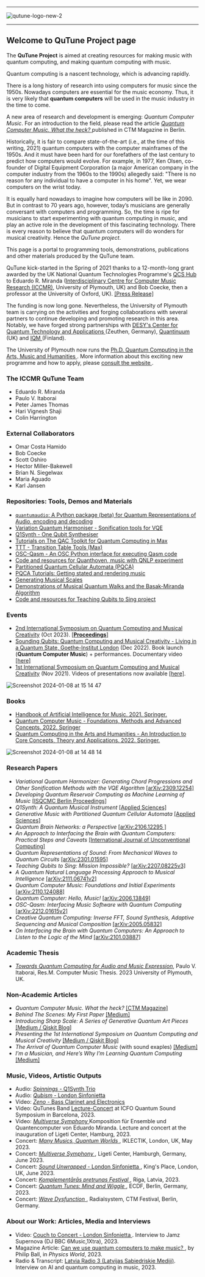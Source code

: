 ----------------

<!--![qutune-logo-2](https://user-images.githubusercontent.com/46610354/118358798-6e875d00-b578-11eb-8c06-47f40ca9bb03.png)-->
![qutune-logo-new-2](https://user-images.githubusercontent.com/28213905/170691904-c979f326-e1fd-4a4c-8e19-d61ab17461ca.png)

----------------

## Welcome to QuTune Project page

The **QuTune Project** is aimed at creating resources for making music with quantum computing, and making quantum computing with music.

Quantum computing is a nascent technology, which is advancing rapidly. 

There is a long history of research into using computers for music since the 1950s. Nowadays computers are essential for the music economy. Thus, it is very likely that **quantum computers** will be used in the music industry in the time to come. 

A new area of research and development is emerging: *Quantum Computer Music*. For an introduction to the field, please read the article [ *Quantum Computer Music. What the heck?* ](https://www.ctm-festival.de/magazine/quantum-computer-music-what-the-heck)  published in CTM Magazine in Berlin.
 
Historically, it is fair to compare state-of-the-art (i.e., at the time of this writing, 2021) quantum computers with the computer mainframes of the 1950s. And it must have been hard for our forefathers of the last century to predict how computers would evolve. For example, in 1977, Ken Olsen, co-founder of Digital Equipment Corporation (a major American company in the computer industry from the 1960s to the 1990s) allegedly said: "There is no reason for any individual to have a computer in his home". Yet, we wear computers on the wrist today. 

It is equally hard nowadays to imagine how computers will be like in 2090. But in contrast to 70 years ago, however, today’s musicians are generally conversant with computers and programming. So, the time is ripe for musicians to start experimenting with quantum computing in music, and play an active role in the development of this fascinating technology. There is every reason to believe that quantum computers will do wonders for musical creativity. Hence the *QuTune project*.

This page is a portal to programming tools, demonstrations, publications and other materials produced by the QuTune team.

QuTune kick-started in the Spring of 2021 thanks to a 12-month-long grant awarded by the UK National Quantum Technologies Programme's [QCS Hub](https://www.qcshub.org/) to Eduardo R. Miranda ([Interdisciplinary Centre for Computer Music Research (ICCMR)](http://cmr.soc.plymouth.ac.uk/), University of Plymouth, UK) and Bob Coecke, then a professor at the University of Oxford, UK). [[Press Release]](https://www.plymouth.ac.uk/news/researchers-to-investigate-quantum-computing-for-the-music-industry)

The funding is now long gone. Nevertheless, the University of Plymouth team is carrying on the activities and forging collaborations with several partners to continue developing and promoting research in this area. Notably, we have forged strong partnerships with [ DESY's Center for Quantum Technology and Applications ](https://quantum-zeuthen.desy.de) (Zeuthen, Germany), [ Quantinuum ](https://www.quantinuum.com) (UK) and  [ IQM ](https://www.meetiqm.com) (Finland).

The University of Plymouth now runs the [ Ph.D. Quantum Computing in the Arts, Music and Humanities ](https://www.plymouth.ac.uk/courses/postgraduate/phd-quantum-computing-in-the-arts-music-and-humanities). More information about this exciting new programme and how to apply, please [ consult the website ](https://www.plymouth.ac.uk/courses/postgraduate/phd-quantum-computing-in-the-arts-music-and-humanities). 

### The ICCMR QuTune Team
- Eduardo R. Miranda
- Paulo V. Itaborai
- Peter James Thomas
- Hari Vignesh Shaji
- Colin Harrington

### External Collaborators
- Omar Costa Hamido
- Bob Coecke
- Scott Oshiro
- Hector Miller-Bakewell
- Brian N. Siegelwax
- Maria Aguado
- Karl Jansen
  
### Repositories: Tools, Demos and Materials
- [`quantumaudio`: A Python package (beta) for Quantum Representations of Audio, encoding and decoding](https://pypi.org/project/quantumaudio/)
- [Variation Quantum Harmoniser - Sonification tools for VQE](https://github.com/iccmr-quantum/VQH)
- [Q1Synth - One Qubit Synthesiser](https://github.com/iccmr-quantum/q1synth)
- [Tutorials on The QAC Toolkit for Quantum Computing in Max](https://github.com/iccmr-quantum/Intro-to-Quantum-Computer-Music)
- [TTT - Transition Table Tools (Max)](https://github.com/iccmr-quantum/TTT)
- [OSC-Qasm - An OSC Python interface for executing Qasm code](https://github.com/iccmr-quantum/OSC-Qasm)
- [Code and resources for Quanthoven, music with QNLP experiment](https://github.com/CQCL/Quanthoven)
- [Partitioned Quantum Cellular Automata (PQCA)](https://github.com/iccmr-quantum/pqca)
- [PQCA Tutorials: Getting stated and rendering music](https://github.com/iccmr-quantum/PQCA_Tutorial/tree/main/PQCA%20Music%20Tutorials)
- [Generating Musical Scales](https://github.com/iccmr-quantum/musical-scales)
- [Demonstrations of Musical Quantum Walks and the Basak-Miranda Algorithm](https://github.com/iccmr-quantum/Miranda_Basak_Demos)
- [Code and resources for Teaching Qubits to Sing project](https://github.com/iccmr-quantum/QuSing)

### Events
- [2nd International Symposium on Quantum Computing and Musical Creativity](https://indico.desy.de/event/38609/) (Oct 2023). [[**Proceedings**]](https://isqcmc.github.io/Proceedings)
- [Sounding Qubits: Quantum Computing and Musical Creativity - Living in a Quantum State, Goethe-Institut London](https://www.goethe.de/prj/lqs/en/eve/sou.html) (Dec 2022). Book launch (**Quantum Computer Music**) + performances. Documentary video [[here]](https://www.youtube.com/watch?v=wL0RlYIl-QM)
- [1st International Symposium on Quantum Computing and Musical Creativity](https://iccmr-quantum.github.io/1st_isqcmc/) (Nov 2021). Videos of presentations now available [[here]](https://www.youtube.com/channel/UCK7I8hK4f9nq152iA94nqTA).

![Screenshot 2024-01-08 at 15 14 47](https://github.com/iccmr-quantum/iccmr-quantum.github.io/assets/46610354/a5c48c0d-7a4b-450f-b5dc-b2c080edb363)


### Books
- [Handbook of Artificial Intelligence for Music. 2021. Springer.](https://link.springer.com/book/10.1007/978-3-030-72116-9)
- [Quantum Computer Music - Foundations, Methods and Advanced Concepts. 2022. Springer](https://link.springer.com/book/10.1007/978-3-031-13909-3)
- [Quantum Computing in the Arts and Humanities - An Introduction to Core Concepts, Theory and Applications. 2022. Springer.](https://link.springer.com/book/10.1007/978-3-030-95538-0)

 ![Screenshot 2024-01-08 at 14 48 14](https://github.com/iccmr-quantum/iccmr-quantum.github.io/assets/46610354/23f0369d-5eb1-4352-a29a-8c00db09644f)

### Research Papers
- *Variational Quantum Harmonizer: Generating Chord Progressions and Other Sonification Methods with the VQE Algorithm* [[arXiv:2309.12254]](https://arxiv.org/abs/2309.12254)
-  *Developing Quantum Reservoir Computing as Machine Learning of Music* [[ISQCMC Berlin Proceedings]](https://zenodo.org/records/10206712)
- *Q1Synth: A Quantum Musical Instrument* [[Applied Sciences]](https://www.mdpi.com/2076-3417/13/4/2386)
- *Generative Music with Partitioned Quantum Cellular Automata* [[Applied Sciences]](https://www.mdpi.com/2076-3417/13/4/2401)
- *Quantum Brain Networks: a Perspective* [[arXiv:2106.12295 ]](https://arxiv.org/abs/2106.12295)
- *An Approach to Interfacing the Brain with Quantum Computers: Practical Steps and Caveats* [[International Journal of Unconventional Computing]](https://www.oldcitypublishing.com/wp-content/uploads/2022/07/IJUCv17n3p159-171Miranda.pdf)
- *Quantum Representations of Sound: From Mechanical Waves to Quantum Circuits* [[arXiv:2301.01595]](https://arxiv.org/abs/2301.01595)
- *Teaching Qubits to Sing: Mission Impossible?* [[arXiv:2207.08225v3]](https://arxiv.org/abs/2207.08225)
- *A Quantum Natural Language Processing Approach to Musical Intelligence* [[arXiv:2111.06741v2]](https://arxiv.org/abs/2111.06741)
- *Quantum Computer Music: Foundations and Initial Experiments* [[arXiv:2110.124088]](https://arxiv.org/abs/2110.12408)
- *Quantum Computer: Hello, Music!* [[arXiv:2006.13849]](https://arxiv.org/abs/2006.13849)
- *OSC-Qasm: Interfacing Music Software with Quantum Computing* [[arXiv:2212.01615v2]](https://arxiv.org/abs/2212.01615)
- *Creative Quantum Computing: Inverse FFT, Sound Synthesis, Adaptive Sequencing and Musical Composition* [[arXiv:2005.05832]](https://arxiv.org/abs/2005.05832)
- *On Interfacing the Brain with Quantum Computers: An Approach to Listen to the Logic of the Mind* [[arXiv:2101.03887]](https://arxiv.org/abs/2101.03887)

### Academic Thesis

- [*Towards Quantum Computing for Audio and Music Expression*](https://pearl.plymouth.ac.uk/handle/10026.1/21781), Paulo V. Itaborai, Res.M. Computer Music Thesis. 2023 University of Plymouth, UK.

### Non-Academic Articles
- *Quantum Computer Music. What the heck?* [[CTM Magazine]](https://www.ctm-festival.de/magazine/quantum-computer-music-what-the-heck)
- *Behind The Scenes: My First Paper* [[Medium]](https://bsiegelwax.medium.com/behind-the-scenes-my-first-paper-16e454b30d17)
- *Introducing Sharp Scale: A Series of Generative Quantum Art Pieces* [[Medium / Qiskit Blog]](https://medium.com/qiskit/introducing-sharp-scale-a-series-of-generative-quantum-art-pieces-709f58fb73ef)
- *Presenting the 1st International Symposium on Quantum Computing and Musical Creativity* [[Medium / Qiskit Blog]](https://medium.com/qiskit/presenting-the-1st-international-symposium-on-quantum-computing-and-musical-creativity-87a3301b9726)
- *The Arrival of Quantum Computer Music* (with sound exaples) [[Medium]](https://medium.com/the-riff/the-arrival-of-quantum-computer-music-ed1ce51a8b8f)
- *I’m a Musician, and Here’s Why I’m Learning Quantum Computing* [[Medium]](https://medium.com/qiskit/im-a-musician-and-here-s-why-i-m-learning-quantum-computing-db28c2aba7ac)

### Music, Videos, Artistic Outputs
- Audio: [_Spinnings_ - Q1Synth Trio ](https://www.soundclick.com/music/songInfo.cfm?songID=14529239)
- Audio: [ _Qubism_ - London Sinfonietta ](https://soundcloud.com/qutune/sets/qubism/s-SqrCSslI7xT?si=ba9182052d4d441cbc4bf65ef5f9c743&utm_source=clipboard&utm_medium=text&utm_campaign=social_sharing)
- Video: [ _Zeno_ - Bass Clarinet and Electronics ](https://www.youtube.com/watch?v=bHUJSBT5u9g)
- Video: QuTunes Band [Lecture-Concert](https://www.youtube.com/watch?v=PMUNIBs7T04&list=PLLnA8B3ZULyHtPZUaIBUtMy3xtxq_uC_I&index=1) at ICFO Quantum Sound Symposium in Barcelona, 2023.
- Video: [ _Multiverse Symphony_ ](https://mediathek.hfmt-hamburg.de/l2go/-/get/v/779) Komposition für Ensemble und Quantencomputer von Eduardo Miranda. Lecture and concert at the inauguration of Ligeti Center, Hamburg, 2023.
- Concert: [ *Many Musics, Quantum Worlds* ](https://iklectikartlab.com/many-musics-quantum-worlds/), IKLECTIK, London, UK, May 2023.
- Concert: [ *Multiverse Symphony* ](https://ligetizentrum.hfmt-hamburg.de/index.php/multiverse-symphony/), Ligeti Center, Hamburgh, Germany, June 2023.
- Concert: [ *Sound Unwrapped* - London Sinfonietta ](https://londonsinfonietta.org.uk/whats-on/turning-points-sound-unwrapped), King's Place, London, UK, June 2023.
- Concert: [ *Komplementārās pretrunas Festival* ](https://www.swrl.space), Riga, Latvia, 2023.
- Concert: [ *Quantum Tunes: Mind and Wiggle* ](https://www.digital-future.berlin/en/events/events/news/konzert-quantum-tunes-mind-and-wiggle/?tx_news_pi1%5Bcontroller%5D=News&tx_news_pi1%5Baction%5D=detail&cHash=7545a49c4d50c1b3b605edcbea66c0d4), ECDF, Berlin, Germany, 2023.
- Concert: [ *Wave Dysfunction* ](https://www.ctm-festival.de/festival-2024/programme/schedule/event/quantum-computing), Radialsystem, CTM Festival, Berlin, Germany.

### About our Work: Articles, Media and Interviews
- Video: [ Couch to Concert - London Sinfonietta ](https://www.youtube.com/watch?v=tBJE6z7cpMo). Interview to Jamz Supernova (DJ BBC 6Music,1Xtra), 2023.
- Magazine Article: [ Can we use quantum computers to make music? ](https://physicsworld.com/a/can-we-use-quantum-computers-to-make-music/), by Philip Ball, in _Physics World_, 2023.
- Radio & Transcript: [ Latvia Radio 3 (Latvijas Sabiedriskie Mediji)](https://klasika.lsm.lv/lv/raksts/diena-sakusies/komponists-eduardo-reks-miranda-patlaban-lielako-problemu-sagada.a183996/](https://www.lsm.lv/raksts/kultura/muzika/16.11.2023-ka-skanes-kvantu-datoru-muzika-saruna-ar-komponistu-eduardo-reku-mirandu.a531948/)https://www.lsm.lv/raksts/kultura/muzika/16.11.2023-ka-skanes-kvantu-datoru-muzika-saruna-ar-komponistu-eduardo-reku-mirandu.a531948/). Interview on AI and quantum computing in music, 2023.



